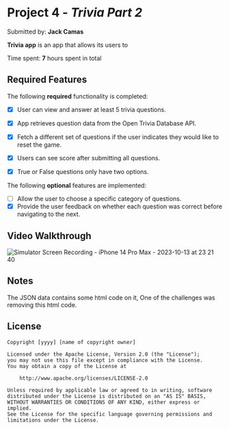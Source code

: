 # Project 4 - *Trivia Part 2*

Submitted by: **Jack Camas**

**Trivia app** is an app that allows its users to 

Time spent: **7** hours spent in total

## Required Features

The following **required** functionality is completed:

- [x] User can view and answer at least 5 trivia questions.
- [x] App retrieves question data from the Open Trivia Database API.
- [x] Fetch a different set of questions if the user indicates they would like to reset the game.
- [x] Users can see score after submitting all questions.
- [x] True or False questions only have two options.


The following **optional** features are implemented:

  
- [ ] Allow the user to choose a specific category of questions.
- [x] Provide the user feedback on whether each question was correct before navigating to the next.

## Video Walkthrough

![Simulator Screen Recording - iPhone 14 Pro Max - 2023-10-13 at 23 21 40](https://github.com/Jack-Camas/TriviaPart2-App/assets/48427524/fe8c90f8-62f7-44e3-8369-b93391b97eac)

## Notes

The JSON data contains some html code on it, One of the challenges was removing this html code.

## License

    Copyright [yyyy] [name of copyright owner]

    Licensed under the Apache License, Version 2.0 (the "License");
    you may not use this file except in compliance with the License.
    You may obtain a copy of the License at

        http://www.apache.org/licenses/LICENSE-2.0

    Unless required by applicable law or agreed to in writing, software
    distributed under the License is distributed on an "AS IS" BASIS,
    WITHOUT WARRANTIES OR CONDITIONS OF ANY KIND, either express or implied.
    See the License for the specific language governing permissions and
    limitations under the License.
